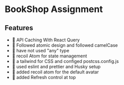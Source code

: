 # BookShop Assignment
  
## Features
 - 🚀 API Caching With React Query
 - 🚀 Followed atomic design and followed camelCase 
 - 🚀 have not used "any" type
 - 🚀 recoil Atom for state management
 - 🚀 a tailwind for CSS and configed postcss.config.js
 - 🚀 used eslint and prettier and Husky setup
 - 🚀 added recoil atom for the default avatar
 - 🚀 added Refresh control at top
